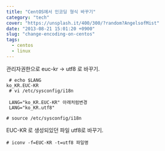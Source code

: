 ```yaml
---
title: "CentOS에서 인코딩 형식 바꾸기"
category: "tech"
cover: "https://unsplash.it/400/300/?random?AngelsofMist"
date: "2013-08-21 15:01:20 +0900"
slug: "change-encoding-on-centos"
tags:
  - centos
  - linux
---
```



관리자권한으로
euc-kr -> utf8 로 바꾸기.

```shell
 # echo $LANG
ko_KR.EUC-KR
 # vi /etc/sysconfig/i18n
```

```shell
 LANG="ko_KR.EUC-KR" 아래처럼변경
 LANG="ko_KR.utf8"
```

```shell
# source /etc/sysconfig/i18n
```



EUC-KR 로 생성되있던 파일 utf8로 바꾸기.

 ```shell
 # iconv -f=EUC-KR -t=utf8 파일명
```
